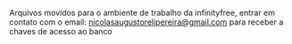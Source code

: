 Arquivos movidos para o ambiente de trabalho da infinityfree, entrar em contato com o email: nicolasaugustorelipereira@gmail.com para receber a chaves de acesso ao banco
